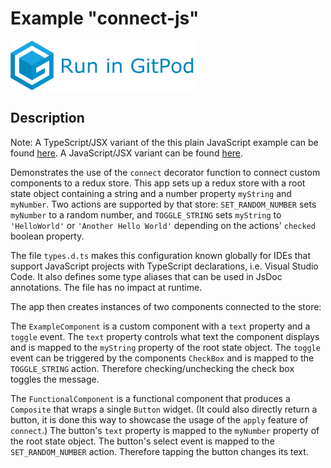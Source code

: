# Example "connect-js"

[![GitPod Logo](../../doc/run-in-gitpod.png)](https://gitpod.io/#example=bind-one-way/https://github.com/eclipsesource/tabris-decorators/tree/master/examples/connect-js)

## Description

Note: A TypeScript/JSX variant of the this plain JavaScript example can be found [here](../connect). A JavaScript/JSX variant can be found [here](../connect-jsx).

Demonstrates the use of the `connect` decorator function to connect custom components to a redux store. This app sets up a redux store with a root state object containing a string  and a number property `myString` and `myNumber`. Two actions are supported by that store: `SET_RANDOM_NUMBER` sets `myNumber` to a random number, and `TOGGLE_STRING` sets `myString` to `'HelloWorld'` or `'Another Hello World'` depending on the actions' `checked` boolean property.

The file `types.d.ts` makes this configuration known globally for IDEs that support JavaScript projects with TypeScript declarations, i.e. Visual Studio Code. It also defines some type aliases that can be used in JsDoc annotations. The file has no impact at runtime.

The app then creates instances of two components connected to the store:

The `ExampleComponent` is a custom component with a `text` property and a `toggle` event. The `text` property controls what text the component displays and is mapped to the `myString` property of the root state object. The `toggle` event can be triggered by the components `CheckBox` and is mapped to the `TOGGLE_STRING` action. Therefore checking/unchecking the check box toggles the message.

The `FunctionalComponent` is a functional component that produces a `Composite` that wraps a single `Button` widget. (It could also directly return a button, it is done this way to showcase the usage of the `apply` feature of `connect`.) The button's `text` property is mapped to the `myNumber` property of the root state object. The button's select event is mapped to the `SET_RANDOM_NUMBER` action. Therefore tapping the button changes its text.

